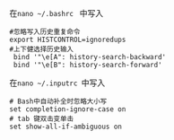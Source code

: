 
在```nano ~/.bashrc ``` 中写入
```
#忽略写入历史重复命令  
export HISTCONTROL=ignoredups
#上下健选择历史输入
 bind '"\e[A": history-search-backward'
 bind '"\e[B": history-search-forward'
```
在```nano ~/.inputrc ```中写入
```
# Bash中自动补全时忽略大小写 
set completion-ignore-case on
# tab 键双击变单击
set show-all-if-ambiguous on
```
